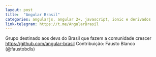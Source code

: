 ```yaml
---
layout: post
title:  "Angular Brasil"
categories: angularjs, angular 2+, javascript, ionic e derivados
link-telegram: https://t.me/AngularBrasil
---
```

Grupo destinado aos devs do Brasil que fazem a comunidade crescer
https://github.com/angular-brasil
Contribuição: Fausto Blanco (@faustobdls)